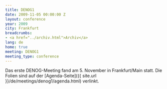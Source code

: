 ```yaml
---
title: DENOG1
date: 2009-11-05 00:00:00 Z
layout: conference
year: 2009
city: Frankfurt
breadcrumbs:
- <a href="../archiv.html">Archiv</a>
lang: de
home: true
meeting: DENOG1
meeting_type: conference
---
```


Das erste DENOG-Meeting fand am 5. November in Frankfurt/Main statt. Die Folien sind auf der [Agenda-Seite]({{ site.url }}/de/meetings/denog1/agenda.html) verlinkt.
